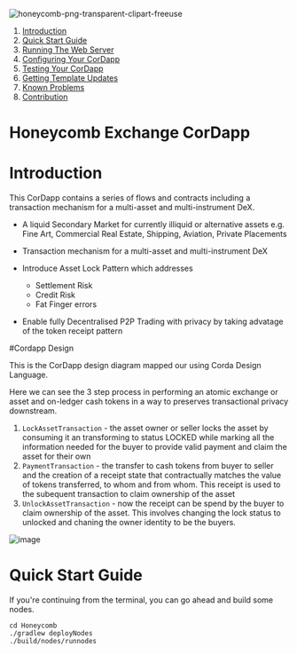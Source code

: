 ![honeycomb-png-transparent-clipart-freeuse](https://user-images.githubusercontent.com/40205361/70325973-3e884600-182b-11ea-9977-692f9bc1dbfd.png)



1. [Introduction](#introduction)
2. [Quick Start Guide](#quick-start-guide)
3. [Running The Web Server](#running-the-web-server)
4. [Configuring Your CorDapp](#configuring-your-cordapp)
5. [Testing Your CorDapp](#testing-your-cordapp)
6. [Getting Template Updates](#getting-template-updates)
7. [Known Problems](#known-problems)
8. [Contribution](#contribution)


# Honeycomb Exchange CorDapp

# Introduction

This CorDapp contains a series of flows and contracts including a transaction mechanism for a multi-asset and multi-instrument DeX. 

   - A liquid Secondary Market for currently illiquid or alternative assets e.g. Fine Art, Commercial Real Estate, Shipping, Aviation, Private Placements
   - Transaction mechanism for a multi-asset and multi-instrument DeX
   - Introduce Asset Lock Pattern which addresses
    
        - Settlement Risk
        - Credit Risk 
        - Fat Finger errors
        
   - Enable fully Decentralised P2P Trading with privacy by taking advatage of the token receipt pattern
      
#Cordapp Design 

This is the CorDapp design diagram mapped our using Corda Design Language. 

Here we can see the 3 step process in performing an atomic exchange or asset and on-ledger cash tokens in a way to preserves transactional privacy downstream.

1. `LockAssetTransaction` - the asset owner or seller locks the asset by consuming it an transforming to status LOCKED while marking all the information needed for the buyer to provide valid payment and claim the asset for their own
2. `PaymentTransaction` - the transfer to cash tokens from  buyer to seller and the creation of a receipt state that contractually matches the value of tokens transferred,  to whom and from whom. This receipt is used to the subequent transaction to claim ownership of the asset
3. `UnlockAssetTransaction` - now the receipt can be spend by the buyer to claim ownership of the asset. This involves changing the lock status to unlocked and chaning the owner identity to be the buyers.

![image](https://user-images.githubusercontent.com/40205361/70395623-6bd61f00-19f8-11ea-9779-960e489be7f8.png)


# Quick Start Guide

If you're continuing from the terminal, you can go ahead and build some nodes.

```
cd Honeycomb
./gradlew deployNodes
./build/nodes/runnodes
```


